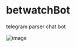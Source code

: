 # betwatchBot
telegram parser chat bot

![image](https://user-images.githubusercontent.com/38589077/129456738-be537d47-3636-4f69-a4f5-32e56c9112ec.png)
